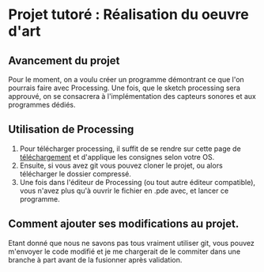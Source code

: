 # Projet tutoré : Réalisation du oeuvre d'art

## Avancement du projet

Pour le moment, on a voulu créer un programme démontrant ce que l'on pourrais faire avec Processing. Une fois, que le sketch processing sera approuvé, on se consacrera à l'implémentation des capteurs sonores et aux programmes dédiés.


## Utilisation de Processing

1. Pour télécharger processing, il suffit de se rendre sur cette page de [téléchargement](https://processing.org/download) et d'applique les consignes selon votre OS.
2. Ensuite, si vous avez git vous pouvez cloner le projet, ou alors télécharger le dossier compressé.
3. Une fois dans l'éditeur de Processing (ou tout autre éditeur compatible), vous n'avez plus qu'à ouvrir le fichier en .pde avec, et lancer ce programme.

## Comment ajouter ses modifications au projet.

Etant donné que nous ne savons pas tous vraiment utiliser git, vous pouvez m'envoyer le code modifié et je me chargerait de le commiter dans une branche à part avant de la fusionner après validation.